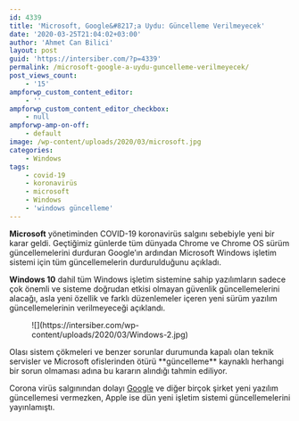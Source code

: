 ```yaml
---
id: 4339
title: 'Microsoft, Google&#8217;a Uydu: Güncelleme Verilmeyecek'
date: '2020-03-25T21:04:02+03:00'
author: 'Ahmet Can Bilici'
layout: post
guid: 'https://intersiber.com/?p=4339'
permalink: /microsoft-google-a-uydu-guncelleme-verilmeyecek/
post_views_count:
    - '15'
ampforwp_custom_content_editor:
    - ''
ampforwp_custom_content_editor_checkbox:
    - null
ampforwp-amp-on-off:
    - default
image: /wp-content/uploads/2020/03/microsoft.jpg
categories:
    - Windows
tags:
    - covid-19
    - koronavirüs
    - microsoft
    - Windows
    - 'windows güncelleme'
---
```


**Microsoft** yönetiminden COVID-19 koronavirüs salgını sebebiyle yeni bir karar geldi. Geçtiğimiz günlerde tüm dünyada Chrome ve Chrome OS sürüm güncellemelerini durduran Google’ın ardından Microsoft Windows işletim sistemi için tüm güncellemelerin durdurulduğunu açıkladı.

**Windows 10** dahil tüm Windows işletim sistemine sahip yazılımların sadece çok önemli ve sisteme doğrudan etkisi olmayan güvenlik güncellemelerini alacağı, asla yeni özellik ve farklı düzenlemeler içeren yeni sürüm yazılım güncellemelerinin verilmeyeceği açıklandı.

<figure class="wp-block-image size-full">![](https://intersiber.com/wp-content/uploads/2020/03/Windows-2.jpg)</figure>Olası sistem çökmeleri ve benzer sorunlar durumunda kapalı olan teknik servisler ve Microsoft ofislerinden ötürü **güncelleme** kaynaklı herhangi bir sorun olmaması adına bu kararın alındığı tahmin ediliyor.

Corona virüs salgınından dolayı [Google](https://intersiber.com/google-chrome-ve-chrome-os-guncellemelerine-covid-19-darbesi/) ve diğer birçok şirket yeni yazılım güncellemesi vermezken, Apple ise dün yeni işletim sistemi güncellemelerini yayınlamıştı.
